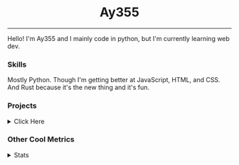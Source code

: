 <h1 align="center"><b>Ay355</b></h1>

---

Hello! I'm Ay355 and I mainly code in python, but I'm currently learning web dev.


### Skills

Mostly Python. Though I'm getting better at JavaScript, HTML, and CSS. And Rust because it's the new thing and it's fun.


### Projects

<details>
 <summary>Click Here</summary>
<br>

 This is probably out of date

[Standle](https://discord.com/oauth2/authorize?client_id=810345494223781899&scope=bot&permissions=8)
 - A multipurpose discord bot for your discord server. Has useful and fun commands for you to mess around with. Made with [discord.py](https://www.github.com/Rapptz/discord.py).

[RoboAy355](https://github.com/Ay-355/RoboAy355)
 - A personal discord bot that I use for random things.

[Asyncdictionary](https://github.com/Ay-355/asyncdictionary)
 - An async wrapper for the freedictionaryAPI. See the README for more info.

 
That's pretty much it, other stuff is closed-source.
 
</details>


### Other Cool Metrics


<details>
<summary>Stats</summary>
<br>
 
<a href="https://github.com/Ay-355">
 <img align="center" src="https://github-readme-stats.vercel.app/api?username=Ay-355&theme=tokyonight&show_icons=true&count_private=true&hide_border=true" />
</a><a href="https://github.com/Ay-355">
  <img align="center" src="https://github-readme-stats.vercel.app/api/top-langs/?username=Ay-355&hide=toml,yaml,cmake&layout=compact&langs_count=8&theme=tokyonight&hide_border=true" />
</a>

 
&nbsp; <!-- Space character to put some space between the different stat types. -->

 
<!--START_SECTION:waka-->
**🐱 My Github Data** 

> 🏆 440 Contributions in the Year 2021
 > 
> 📦 1.1 kB Used in Github's Storage 
 > 
> 🚫 Not Opted to Hire
 > 
> 📜 11 Public Repositories 
 > 
> 🔑 2 Private Repositories  
 > 
**I'm an Early 🐤** 

```text
🌞 Morning    7 commits      ░░░░░░░░░░░░░░░░░░░░░░░░░   2.97% 
🌆 Daytime    113 commits    ████████████░░░░░░░░░░░░░   47.88% 
🌃 Evening    109 commits    ███████████░░░░░░░░░░░░░░   46.19% 
🌙 Night      7 commits      ░░░░░░░░░░░░░░░░░░░░░░░░░   2.97%

```
📅 **I'm Most Productive on Thursday** 

```text
Monday       39 commits     ████░░░░░░░░░░░░░░░░░░░░░   16.53% 
Tuesday      34 commits     ███░░░░░░░░░░░░░░░░░░░░░░   14.41% 
Wednesday    26 commits     ██░░░░░░░░░░░░░░░░░░░░░░░   11.02% 
Thursday     43 commits     ████░░░░░░░░░░░░░░░░░░░░░   18.22% 
Friday       34 commits     ███░░░░░░░░░░░░░░░░░░░░░░   14.41% 
Saturday     34 commits     ███░░░░░░░░░░░░░░░░░░░░░░   14.41% 
Sunday       26 commits     ██░░░░░░░░░░░░░░░░░░░░░░░   11.02%

```


📊 **This Week I Spent My Time On** 

```text
💬 Programming Languages: 
VimL                     1 hr 2 mins         █████████░░░░░░░░░░░░░░░░   37.56% 
PowerShell               35 mins             █████░░░░░░░░░░░░░░░░░░░░   21.49% 
INI                      23 mins             ███░░░░░░░░░░░░░░░░░░░░░░   14.23% 
Python                   16 mins             ██░░░░░░░░░░░░░░░░░░░░░░░   10.13% 
JSON                     10 mins             █░░░░░░░░░░░░░░░░░░░░░░░░   6.16%

🔥 Editors: 
Vim                      1 hr 36 mins        ██████████████░░░░░░░░░░░   57.79% 
Notepad++                1 hr 10 mins        ██████████░░░░░░░░░░░░░░░   42.21%

🐱‍💻 Projects: 
Unknown Project          2 hrs 19 mins       █████████████████████░░░░   83.71% 
standle-bot              10 mins             █░░░░░░░░░░░░░░░░░░░░░░░░   6.49% 
main                     10 mins             █░░░░░░░░░░░░░░░░░░░░░░░░   6.16% 
RoboAy355                6 mins              █░░░░░░░░░░░░░░░░░░░░░░░░   3.63%

💻 Operating System: 
Windows                  2 hrs 47 mins       █████████████████████████   100.0%

```

**I Mostly Code in Python** 

```text
Python                   7 repos             ███████████████████░░░░░░   77.78% 
HTML                     1 repo              ██░░░░░░░░░░░░░░░░░░░░░░░   11.11% 
C++                      1 repo              ██░░░░░░░░░░░░░░░░░░░░░░░   11.11%

```



 Last Updated on 20/08/2021
<!--END_SECTION:waka-->
</details>
